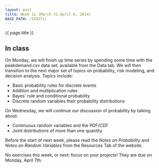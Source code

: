 ```yaml
---
layout: post
title: Week 11 (March 31-April 6, 2014)
BASE_PATH: /STA371/
---
```

{{ page.title }}


In class
--------

On Monday, we will finish up time series by spending some time with
the peakdemand.csv data set, available from the Data tab.  We will
then transition to the next major set of topics on probability, risk
modeling, and decision analysis.  Topics include:
* Basic probability rules for discrete events
* Addition and multiplication rules
* Bayes' rule and conditional probability
* Discrete random variables their probability distributions  


On Wednesday, we will continue our discussion of probability by
talking about:
* Continuous random variables and the PDF/CDF
* Joint distributions of more than one quantity  

Before the start of next week, please read the _Notes on Probability_ and _Notes on Random Variables_
from the Resources Tab of the website.

No exercises this week, or next: focus on your projects!  They are due
on Monday, April 7th.


